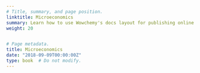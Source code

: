 ```yaml
---
# Title, summary, and page position.
linktitle: Microeconomics
summary: Learn how to use Wowchemy's docs layout for publishing online courses, software documentation, and tutorials.
weight: 20


# Page metadata.
title: Microeconomics
date: "2018-09-09T00:00:00Z"
type: book  # Do not modify.
---
```


